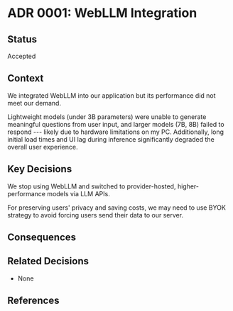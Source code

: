 # ADR 0001: WebLLM Integration

## Status

Accepted

## Context

We integrated WebLLM into our application but its performance did not meet our demand.

Lightweight models (under 3B parameters) were unable to generate meaningful questions from user input, and larger models (7B, 8B) failed to respond --- likely due to hardware limitations on my PC.
Additionally, long initial load times and UI lag during inference significantly degraded the overall user experience.

## Key Decisions

We stop using WebLLM and switched to provider-hosted, higher-performance models via LLM APIs.

For preserving users' privacy and saving costs, we may need to use BYOK strategy to avoid forcing users send their data to our server.

## Consequences



## Related Decisions

- None

## References
